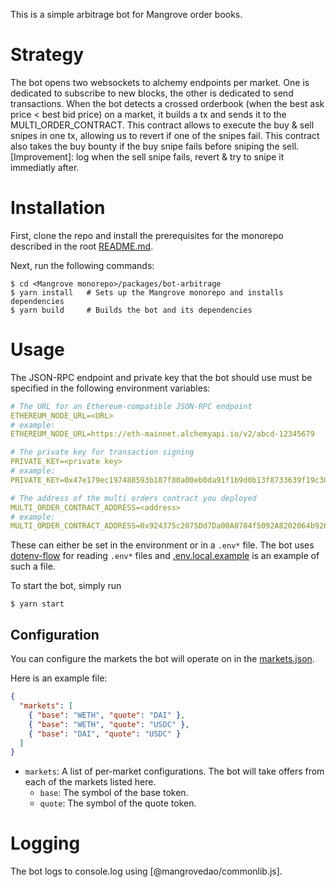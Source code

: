 This is a simple arbitrage bot for Mangrove order books.

# Strategy

The bot opens two websockets to alchemy endpoints per market. One is dedicated to subscribe to new blocks, the other is dedicated to send transactions.
When the bot detects a crossed orderbook (when the best ask price < best bid price) on a market, it builds a tx and sends it to the MULTI_ORDER_CONTRACT.
This contract allows to execute the buy & sell snipes in one tx, allowing us to revert if one of the snipes fail.
This contract also takes the buy bounty if the buy snipe fails before sniping the sell.
[Improvement]: log when the sell snipe fails, revert & try to snipe it immediatly after.

# Installation

First, clone the repo and install the prerequisites for the monorepo described in the root [README.md](../../README.md).

Next, run the following commands:

```shell
$ cd <Mangrove monorepo>/packages/bot-arbitrage
$ yarn install   # Sets up the Mangrove monorepo and installs dependencies
$ yarn build     # Builds the bot and its dependencies
```

# Usage

The JSON-RPC endpoint and private key that the bot should use must be specified in the following environment variables:

```yaml
# The URL for an Ethereum-compatible JSON-RPC endpoint
ETHEREUM_NODE_URL=<URL>
# example:
ETHEREUM_NODE_URL=https://eth-mainnet.alchemyapi.io/v2/abcd-12345679

# The private key for transaction signing
PRIVATE_KEY=<private key>
# example:
PRIVATE_KEY=0x47e179ec197488593b187f80a00eb0da91f1b9d0b13f8733639f19c30a34926a

# The address of the multi orders contract you deployed
MULTI_ORDER_CONTRACT_ADDRESS=<address>
# example:
MULTI_ORDER_CONTRACT_ADDRESS=0x924375c2075Dd7Da00A0784f5092A8202064b926
```

These can either be set in the environment or in a `.env*` file. The bot uses [dotenv-flow](https://github.com/kerimdzhanov/dotenv-flow) for reading `.env*` files and [.env.local.example](.env.local.example) is an example of such a file.

To start the bot, simply run

```shell
$ yarn start
```

## Configuration

You can configure the markets the bot will operate on in the [markets.json](./src/markets.json).

Here is an example file:

```json
{
  "markets": [
    { "base": "WETH", "quote": "DAI" },
    { "base": "WETH", "quote": "USDC" },
    { "base": "DAI", "quote": "USDC" }
  ]
}
```

- `markets`: A list of per-market configurations. The bot will take offers from each of the markets listed here.
  - `base`: The symbol of the base token.
  - `quote`: The symbol of the quote token.

# Logging

The bot logs to console.log using [@mangrovedao/commonlib.js].
